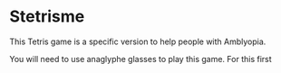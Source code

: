 # Stetrisme

This Tetris game is a specific version to help people with Amblyopia.


You will need to use anaglyphe glasses to play this game. For this first
